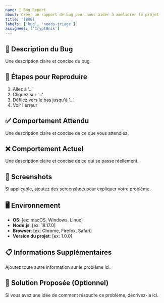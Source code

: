 ```yaml
---
name: 🐛 Bug Report
about: Créer un rapport de bug pour nous aider à améliorer le projet
title: '[BUG] '
labels: ['bug', 'needs-triage']
assignees: ['Crypt0nik']
---
```


## 🐛 Description du Bug

Une description claire et concise du bug.

## 🔄 Étapes pour Reproduire

1. Allez à '...'
2. Cliquez sur '...'
3. Défilez vers le bas jusqu'à '...'
4. Voir l'erreur

## ✅ Comportement Attendu

Une description claire et concise de ce que vous attendiez.

## ❌ Comportement Actuel

Une description claire et concise de ce qui se passe réellement.

## 📸 Screenshots

Si applicable, ajoutez des screenshots pour expliquer votre problème.

## 🖥️ Environnement

- **OS**: [ex: macOS, Windows, Linux]
- **Node.js**: [ex: 18.17.0]
- **Browser**: [ex: Chrome, Firefox, Safari]
- **Version du projet**: [ex: 1.0.0]

## 📋 Informations Supplémentaires

Ajoutez toute autre information sur le problème ici.

## 🔧 Solution Proposée (Optionnel)

Si vous avez une idée de comment résoudre ce problème, décrivez-la ici.
